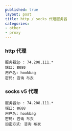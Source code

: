 ```yaml
---
published: true
layout: post
title: http / socks 代理服务器
categories:
- other
- proxy
---
```



### http 代理

    服务器ip : 74.208.111.*
    端口: 8080
    用户名: hookbag
    密码: 咨询 布衣


### socks v5 代理

    服务器ip : 74.208.111.*
    端口: 8688
    用户名: hookbag
    密码: 咨询 布衣
    加密方式: 咨询 布衣
